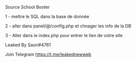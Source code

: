 Source School Booter

1 - mettre le SQL dans la base de donnée

2 - aller dans panel/@/config.php et chnager les info de la DB

3 - Aller dans le index.php pour entrer le lien de votre site

Leaked By Saori#4761

Join Telegram https://t.me/leakednewweb
